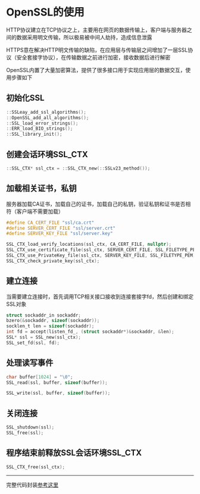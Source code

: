 # OpenSSL的使用

HTTP协议建立在TCP协议之上，主要用在网页的数据传输上，客户端与服务器之间的数据采用明文传输，所以极易被中间人劫持，造成信息泄露

HTTPS意在解决HTTP明文传输的缺陷，在应用层与传输层之间增加了一层SSL协议（安全套接字协议），在传输数据之前进行加密，接收数据后进行解密

OpenSSL内置了大量加密算法，提供了很多接口用于实现应用层的数据交互，使用步骤如下

## 初始化SSL

```c
::SSLeay_add_ssl_algorithms();
::OpenSSL_add_all_algorithms();
::SSL_load_error_strings();
::ERR_load_BIO_strings();
::SSL_library_init();
```

## 创建会话环境SSL_CTX

```c
::SSL_CTX* ssl_ctx = ::SSL_CTX_new(::SSLv23_method());
```

## 加载相关证书，私钥

服务器加载CA证书，加载自己的证书，加载自己的私钥，验证私钥和证书是否相符（客户端不需要加载）

```c
#define CA_CERT_FILE "ssl/ca.crt"
#define SERVER_CERT_FILE "ssl/server.crt"
#define SERVER_KEY_FILE "ssl/server.key"

SSL_CTX_load_verify_locations(ssl_ctx, CA_CERT_FILE, nullptr);
SSL_CTX_use_certificate_file(ssl_ctx, SERVER_CERT_FILE, SSL_FILETYPE_PEM);
SSL_CTX_use_PrivateKey_file(ssl_ctx, SERVER_KEY_FILE, SSL_FILETYPE_PEM);
SSL_CTX_check_private_key(ssl_ctx);
```

## 建立连接

当需要建立连接时，首先调用TCP相关接口接收到连接套接字fd，然后创建和绑定SSL对象

```c
struct sockaddr_in sockaddr;
bzero(&sockaddr, sizeof(sockaddr));
socklen_t len = sizeof(sockaddr);
int fd = accept(listen_fd_, (struct sockaddr*)&sockaddr, &len);
SSL* ssl = SSL_new(ssl_ctx);
SSL_set_fd(ssl, fd);
```



## 处理读写事件

```c
char buffer[1024] = "\0";
SSL_read(ssl, buffer, sizeof(buffer));

SSL_write(ssl, buffer, sizeof(buffer));
```



## 关闭连接

```c
SSL_shutdown(ssl);
SSL_free(ssl);
```



## 程序结束前释放SSL会话环境SSL_CTX

```c
SSL_CTX_free(ssl_ctx);
```

------

完整代码封装[参考这里](https://github.com/rocwangp/cortono/blob/master/ip/sockets.hpp#L191)

